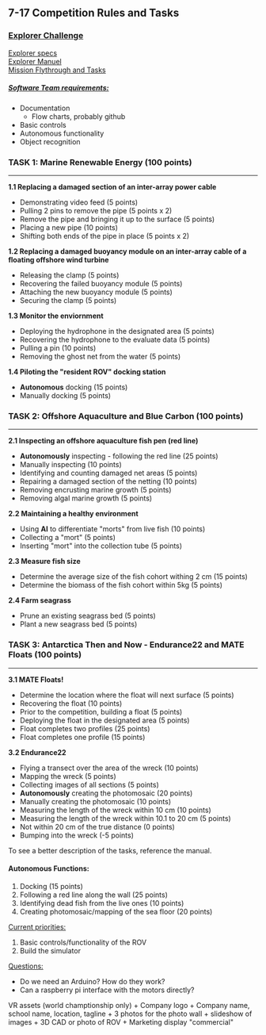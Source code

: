 ## 7-17 Competition Rules and Tasks

### <u>Explorer Challenge</u>
[Explorer specs](https://materovcompetition.org/explorerspecs)  
[Explorer Manuel](https://files.materovcompetition.org/2022/2022_EXPLORER_Manual_21_JAN_2022.pdf)  
[Mission Flythrough and Tasks](https://vimeo.com/679543161)  

##### <u>Software Team requirements:</u>
+ Documentation
	+ Flow charts, probably github
+ Basic controls
+ Autonomous functionality
+ Object recognition
  
### **TASK 1: Marine Renewable Energy (100 points)**
---

**1.1 Replacing a damaged section of an inter-array power cable**  
+  Demonstrating video feed (5 points)
+  Pulling 2 pins to remove the pipe (5 points x 2)
+  Remove the pipe and bringing it up to the surface (5 points)
+  Placing a new pipe (10 points)
+  Shifting both ends of the pipe in place (5 points x 2)	

**1.2 Replacing a damaged buoyancy module on an inter-array cable of a floating offshore wind turbine**  
+ Releasing the clamp (5 points)
+ Recovering the failed buoyancy module (5 points)
+ Attaching the new buoyancy module (5 points)
+ Securing the clamp (5 points)

**1.3 Monitor the enviornment** 
+ Deploying the hydrophone in the designated area (5 points)
+ Recovering the hydrophone to the evaluate data (5 points)
+ Pulling a pin (10 points)
+ Removing the ghost net from the water (5 points)

**1.4 Piloting the "resident ROV" docking station**  
+ **Autonomous** docking (15 points)
+ Manually docking (5 points)

  
### TASK 2: Offshore Aquaculture and Blue Carbon (100 points)

---

**2.1 Inspecting an offshore aquaculture fish pen (red line)**  
+ **Autonomously** inspecting - following the red line (25 points)
+ Manually inspecting (10 points)
+ Identifying and counting damaged net areas (5 points)
+ Repairing a damaged section of the netting (10 points)
+ Removing encrusting marine growth (5 points)
+ Removing algal marine growth (5 points)

**2.2 Maintaining a healthy environment**  
+ Using **AI** to differentiate "morts" from live fish (10 points)
+ Collecting a "mort" (5 points)
+ Inserting "mort" into the collection tube (5 points)

**2.3 Measure fish size**  
+ Determine the average size of the fish cohort withing 2 cm (15 points)
+ Determine the biomass of the fish cohort within 5kg (5 points)

**2.4 Farm seagrass**  
+ Prune an existing seagrass bed (5 points)
+ Plant a new seagrass bed (5 points)

  
### TASK 3: Antarctica Then and Now - Endurance22 and MATE Floats (100 points)
---

**3.1 MATE Floats!**  
+ Determine the location where the float will next surface (5 points)
+ Recovering the float (10 points)
+ Prior to the competition, building a float (5 points)
+ Deploying the float in the designated area (5 points)
+ Float completes two profiles (25 points)
+ Float completes one profile (15 points)

**3.2 Endurance22**  
+ Flying a transect over the area of the wreck (10 points)
+ Mapping the wreck (5 points)
+ Collecting images of all sections (5 points)
+ **Autonomously** creating the photomosaic (20 points)
+ Manually creating the photomosaic (10 points)
+ Measuring the length of the wreck within 10 cm (10 points)
+ Measuring the length of the wreck within 10.1 to 20 cm (5 points)
+ Not within 20 cm of the true distance (0 points)
+ Bumping into the wreck (-5 points)

To see a better description of the tasks, reference the manual.

#### Autonomous Functions:
1. Docking (15 points)
2. Following a red line along the wall (25 points)
3. Identifying dead fish from the live ones (10 points)
4. Creating photomosaic/mapping of the sea floor (20 points)

<u>Current priorities:</u>
1. Basic controls/functionality of the ROV
2. Build the simulator


<u>Questions:</u>
+ Do we need an Arduino? How do they work?
+ Can a raspberry pi interface with the motors directly?


VR assets (world champtionship only)
	+ Company logo
	+ Company name, school name, location, tagline
	+ 3 photos for the photo wall
	+ slideshow of images
	+ 3D CAD or photo of ROV
	+ Marketing display "commercial"
